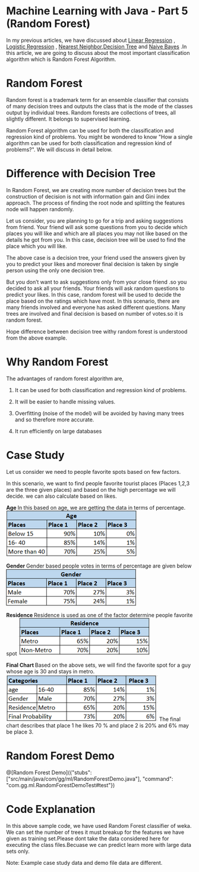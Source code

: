 # Machine Learning with Java - Part 5 (Random Forest)

In my previous articles, we have discussed about  [Linear Regression](https://tech.io/playgrounds/3771/machine-learning-with-java---part-1-linear-regression) , [Logistic Regression](https://tech.io/playgrounds/34a7ecd0a4487577f516d92548af66891284/machine-learning-with-java---part-2-logistic-regression) , [Nearest Neighbor](https://tech.io/playgrounds/5439/machine-learning-with-java---part-3-k-nearest-neighbor),[Decision Tree](https://tech.io/playgrounds/5844/machine-learning-with-java---part-4-decision-tree) and [Naive Bayes](https://tech.io/playgrounds/6734/machine-learning-with-java---part-5-naive-bayes) .In this article, we are going to discuss about the most important classification algorithm which is Random Forest Algorithm.

# Random Forest 

Random forest is a trademark term for an ensemble classifier that consists of many decision trees and outputs the class that is the mode of the classes output by individual trees. Random forests are collections of trees, all slightly different.
It belongs to supervised learning.

Random Forest algorithm can be used for both the classification and regression kind of problems. You might be wondered to know "How a single algorithm can be used for both classification and regression kind of problems?". We will discuss in detail below.

# Difference with Decision Tree

In Random Forest, we are creating more number of decision trees but the construction of decision is not with information gain and Gini index approach. The process of finding the root node and splitting the features node will happen randomly.

Let us consider, you are planning to go for a trip and asking suggestions from friend. Your friend will ask some questions from you to decide which places you will like and which are all places you may not like based on the details he got from you. In this case, decision tree will be used to find the place which you will like.

The above case is a decision tree, your friend used the answers given by you to predict your likes and moreover final decision is taken by single person using the only one decision tree.

But you don’t want to ask suggestions only from your close friend .so you decided to ask all your friends. Your friends will ask random questions to predict your likes. In this case, random forest will be used to decide the place based on the ratings which have most. In this scenario, there are many friends involved and everyone has asked different questions. Many trees are involved and final decision is based on number of votes.so it is random forest.

Hope difference between decision tree withy random forest is understood from the above example.

# Why Random Forest

The advantages of random forest algorithm are,

1. It can be used for both classification and regression kind of problems.

2. It will be easier to handle missing values.

3. Overfitting (noise of the model) will be avoided by having many trees and so therefore more accurate.

4. It run efficiently on large databases

# Case Study

Let us consider we need to people favorite spots based on few factors.

In this scenario, we want to find people favorite tourist places (Places 1,2,3 are the three given places) and based on the high percentage we will decide. we can also calculate based on likes.

 <B> Age </B>
 In this based on age, we are getting the data in terms of percentage.
 ![Train Diagram](pic1.PNG) 
 
 <B> Gender </B>
 Gender based people votes in terms of percentage are given below
 ![Test Diagram](pic2.PNG)

 <B> Residence </B>
 Residence is used as one of the factor determine people favorite spot
 ![Train Diagram](pic3.PNG)     
  
  <B> Final Chart </B>
  Based on the above sets, we will find the favorite spot for a guy whose age is 30 and stays in metro.
  ![Test Diagram](pic4.PNG)
  The final chart describes that place 1 he likes 70 % and place 2 is 20% and 6% may be place 3.


# Random Forest Demo

@[Random Forest Demo]({"stubs": ["src/main/java/com/gg/ml/RandomForestDemo.java"], "command": "com.gg.ml.RandomForestDemoTest#test"})


# Code Explanation

In this above sample code, we have used Random Forest classifier of weka. We can set the number of trees it must breakup for the features we have given as training set.Please dont take the data considered here for executing the class files.Becuase we can predict learn more with large data sets only.

Note: Example case study data and demo file data are different.




